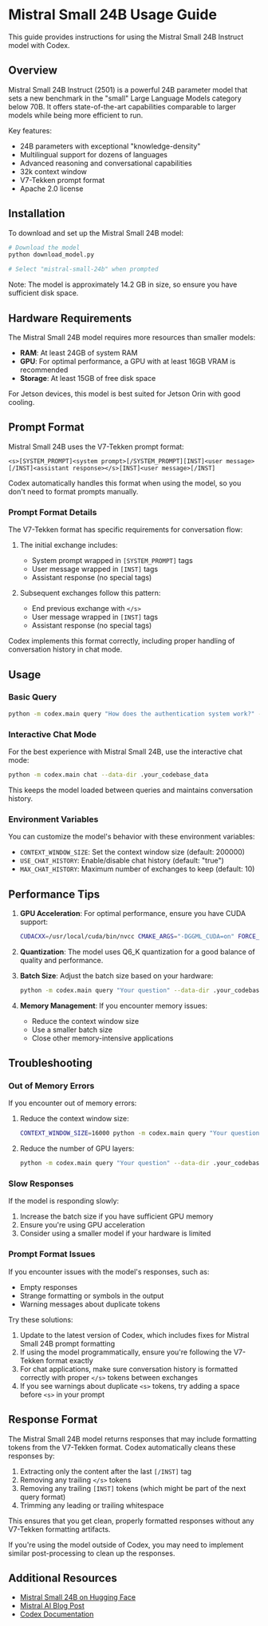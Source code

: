 # Mistral Small 24B Usage Guide

This guide provides instructions for using the Mistral Small 24B Instruct model with Codex.

## Overview

Mistral Small 24B Instruct (2501) is a powerful 24B parameter model that sets a new benchmark in the "small" Large Language Models category below 70B. It offers state-of-the-art capabilities comparable to larger models while being more efficient to run.

Key features:
- 24B parameters with exceptional "knowledge-density"
- Multilingual support for dozens of languages
- Advanced reasoning and conversational capabilities
- 32k context window
- V7-Tekken prompt format
- Apache 2.0 license

## Installation

To download and set up the Mistral Small 24B model:

```bash
# Download the model
python download_model.py

# Select "mistral-small-24b" when prompted
```

Note: The model is approximately 14.2 GB in size, so ensure you have sufficient disk space.

## Hardware Requirements

The Mistral Small 24B model requires more resources than smaller models:

- **RAM**: At least 24GB of system RAM
- **GPU**: For optimal performance, a GPU with at least 16GB VRAM is recommended
- **Storage**: At least 15GB of free disk space

For Jetson devices, this model is best suited for Jetson Orin with good cooling.

## Prompt Format

Mistral Small 24B uses the V7-Tekken prompt format:

```
<s>[SYSTEM_PROMPT]<system prompt>[/SYSTEM_PROMPT][INST]<user message>[/INST]<assistant response></s>[INST]<user message>[/INST]
```

Codex automatically handles this format when using the model, so you don't need to format prompts manually.

### Prompt Format Details

The V7-Tekken format has specific requirements for conversation flow:

1. The initial exchange includes:
   - System prompt wrapped in `[SYSTEM_PROMPT]` tags
   - User message wrapped in `[INST]` tags
   - Assistant response (no special tags)

2. Subsequent exchanges follow this pattern:
   - End previous exchange with `</s>`
   - User message wrapped in `[INST]` tags
   - Assistant response (no special tags)

Codex implements this format correctly, including proper handling of conversation history in chat mode.

## Usage

### Basic Query

```bash
python -m codex.main query "How does the authentication system work?" --data-dir .your_codebase_data
```

### Interactive Chat Mode

For the best experience with Mistral Small 24B, use the interactive chat mode:

```bash
python -m codex.main chat --data-dir .your_codebase_data
```

This keeps the model loaded between queries and maintains conversation history.

### Environment Variables

You can customize the model's behavior with these environment variables:

- `CONTEXT_WINDOW_SIZE`: Set the context window size (default: 200000)
- `USE_CHAT_HISTORY`: Enable/disable chat history (default: "true")
- `MAX_CHAT_HISTORY`: Maximum number of exchanges to keep (default: 10)

## Performance Tips

1. **GPU Acceleration**: For optimal performance, ensure you have CUDA support:
   ```bash
   CUDACXX=/usr/local/cuda/bin/nvcc CMAKE_ARGS="-DGGML_CUDA=on" FORCE_CMAKE=1 pip install llama-cpp-python --force-reinstall --upgrade --no-cache-dir
   ```

2. **Quantization**: The model uses Q6_K quantization for a good balance of quality and performance.

3. **Batch Size**: Adjust the batch size based on your hardware:
   ```bash
   python -m codex.main query "Your question" --data-dir .your_codebase_data --batch-size 512
   ```

4. **Memory Management**: If you encounter memory issues:
   - Reduce the context window size
   - Use a smaller batch size
   - Close other memory-intensive applications

## Troubleshooting

### Out of Memory Errors

If you encounter out of memory errors:

1. Reduce the context window size:
   ```bash
   CONTEXT_WINDOW_SIZE=16000 python -m codex.main query "Your question" --data-dir .your_codebase_data
   ```

2. Reduce the number of GPU layers:
   ```bash
   python -m codex.main query "Your question" --data-dir .your_codebase_data --gpu-layers 20
   ```

### Slow Responses

If the model is responding slowly:

1. Increase the batch size if you have sufficient GPU memory
2. Ensure you're using GPU acceleration
3. Consider using a smaller model if your hardware is limited

### Prompt Format Issues

If you encounter issues with the model's responses, such as:
- Empty responses
- Strange formatting or symbols in the output
- Warning messages about duplicate tokens

Try these solutions:

1. Update to the latest version of Codex, which includes fixes for Mistral Small 24B prompt formatting
2. If using the model programmatically, ensure you're following the V7-Tekken format exactly
3. For chat applications, make sure conversation history is formatted correctly with proper `</s>` tokens between exchanges
4. If you see warnings about duplicate `<s>` tokens, try adding a space before `<s>` in your prompt

## Response Format

The Mistral Small 24B model returns responses that may include formatting tokens from the V7-Tekken format. Codex automatically cleans these responses by:

1. Extracting only the content after the last `[/INST]` tag
2. Removing any trailing `</s>` tokens
3. Removing any trailing `[INST]` tokens (which might be part of the next query format)
4. Trimming any leading or trailing whitespace

This ensures that you get clean, properly formatted responses without any V7-Tekken formatting artifacts.

If you're using the model outside of Codex, you may need to implement similar post-processing to clean up the responses.

## Additional Resources

- [Mistral Small 24B on Hugging Face](https://huggingface.co/mistralai/Mistral-Small-24B-Instruct-2501)
- [Mistral AI Blog Post](https://mistral.ai/news/mistral-small/)
- [Codex Documentation](./README.md) 